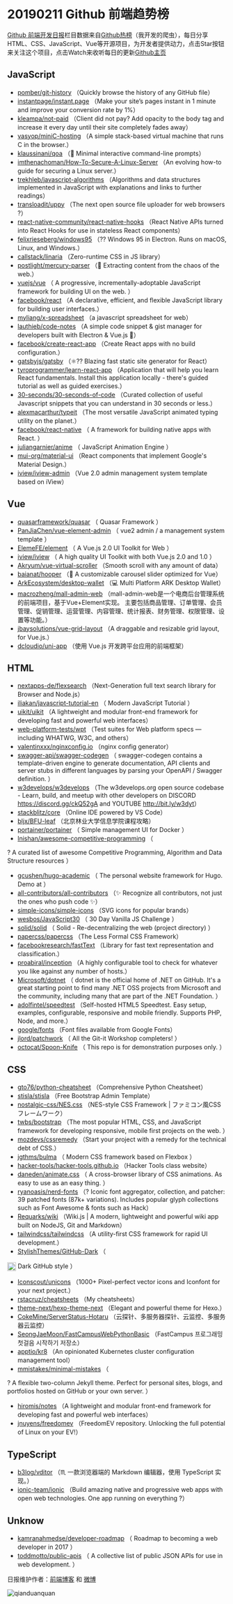 # 20190211 Github 前端趋势榜

[Github 前端开发日报](https://qdkfweb.cn/c/news)栏目数据来自[Github热榜](https://github.qdkfweb.cn/)（我开发的爬虫），每日分享HTML、CSS、JavaScript、Vue等开源项目，为开发者提供动力，点击Star按钮来关注这个项目，点击Watch来收听每日的更新[Github主页](https://github.com/kujian/githubTrending)
## JavaScript

* [pomber/git-history](https://github.com/pomber/git-history) （Quickly browse the history of any GitHub file）
* [instantpage/instant.page](https://github.com/instantpage/instant.page) （Make your site’s pages instant in 1 minute and improve your conversion rate by 1%）
* [kleampa/not-paid](https://github.com/kleampa/not-paid) （Client did not pay? Add opacity to the body tag and increase it every day until their site completely fades away）
* [vasyop/miniC-hosting](https://github.com/vasyop/miniC-hosting) （A simple stack-based virtual machine that runs C in the browser.）
* [klaussinani/qoa](https://github.com/klaussinani/qoa) （&#x1f4ac; Minimal interactive command-line prompts）
* [imthenachoman/How-To-Secure-A-Linux-Server](https://github.com/imthenachoman/How-To-Secure-A-Linux-Server) （An evolving how-to guide for securing a Linux server.）
* [trekhleb/javascript-algorithms](https://github.com/trekhleb/javascript-algorithms) （Algorithms and data structures implemented in JavaScript with explanations and links to further readings）
* [transloadit/uppy](https://github.com/transloadit/uppy) （The next open source file uploader for web browsers ?）
* [react-native-community/react-native-hooks](https://github.com/react-native-community/react-native-hooks) （React Native APIs turned into React Hooks for use in stateless React components）
* [felixrieseberg/windows95](https://github.com/felixrieseberg/windows95) （?? Windows 95 in Electron. Runs on macOS, Linux, and Windows.）
* [callstack/linaria](https://github.com/callstack/linaria) （Zero-runtime CSS in JS library）
* [postlight/mercury-parser](https://github.com/postlight/mercury-parser) （&#x1f4dc; Extracting content from the chaos of the web.）
* [vuejs/vue](https://github.com/vuejs/vue) （
        A progressive, incrementally-adoptable JavaScript framework for building UI on the web.
      ）
* [facebook/react](https://github.com/facebook/react) （A declarative, efficient, and flexible JavaScript library for building user interfaces.）
* [myliang/x-spreadsheet](https://github.com/myliang/x-spreadsheet) （a javascript spreadsheet for web）
* [lauthieb/code-notes](https://github.com/lauthieb/code-notes) （A simple code snippet &amp; gist manager for developers built with Electron &amp; Vue.js &#x1f680;）
* [facebook/create-react-app](https://github.com/facebook/create-react-app) （Create React apps with no build configuration.）
* [gatsbyjs/gatsby](https://github.com/gatsbyjs/gatsby) （⚛️?? Blazing fast static site generator for React）
* [tyroprogrammer/learn-react-app](https://github.com/tyroprogrammer/learn-react-app) （Application that will help you learn React fundamentals. Install this application locally - there's guided tutorial as well as guided exercises.）
* [30-seconds/30-seconds-of-code](https://github.com/30-seconds/30-seconds-of-code) （Curated collection of useful Javascript snippets that you can understand in 30 seconds or less.）
* [alexmacarthur/typeit](https://github.com/alexmacarthur/typeit) （The most versatile JavaScript animated typing utility on the planet.）
* [facebook/react-native](https://github.com/facebook/react) （
        A framework for building native apps with React.
      ）
* [juliangarnier/anime](https://github.com/juliangarnier/anime) （
        JavaScript Animation Engine
      ）
* [mui-org/material-ui](https://github.com/mui-org/material-ui) （React components that implement Google's Material Design.）
* [iview/iview-admin](https://github.com/iview/iview-admin) （Vue 2.0 admin management system template based on iView）

## Vue

* [quasarframework/quasar](https://github.com/quasarframework/quasar) （
        Quasar Framework
      ）
* [PanJiaChen/vue-element-admin](https://github.com/PanJiaChen/vue-element-admin) （
        vue2 admin / a management system template
      ）
* [ElemeFE/element](https://github.com/ElemeFE/element) （
        A Vue.js 2.0 UI Toolkit for Web
      ）
* [iview/iview](https://github.com/iview/iview) （
        A high quality UI Toolkit with both Vue.js 2.0 and 1.0
      ）
* [Akryum/vue-virtual-scroller](https://github.com/Akryum/vue-virtual-scroller) （Smooth scroll with any amount of data）
* [baianat/hooper](https://github.com/baianat/hooper) （&#x1f3a0; A customizable carousel slider optimized for Vue）
* [ArkEcosystem/desktop-wallet](https://github.com/ArkEcosystem/desktop-wallet) （&#x1f4bb; Multi Platform ARK Desktop Wallet）
* [macrozheng/mall-admin-web](https://github.com/macrozheng/mall-admin-web) （mall-admin-web是一个电商后台管理系统的前端项目，基于Vue+Element实现。 主要包括商品管理、订单管理、会员管理、促销管理、运营管理、内容管理、统计报表、财务管理、权限管理、设置等功能。）
* [jbaysolutions/vue-grid-layout](https://github.com/jbaysolutions/vue-grid-layout) （A draggable and resizable grid layout, for Vue.js.）
* [dcloudio/uni-app](https://github.com/dcloudio/uni-app) （使用 Vue.js 开发跨平台应用的前端框架）

## HTML

* [nextapps-de/flexsearch](https://github.com/nextapps-de/flexsearch) （Next-Generation full text search library for Browser and Node.js）
* [iliakan/javascript-tutorial-en](https://github.com/iliakan/javascript-tutorial-en) （
        Modern JavaScript Tutorial 
      ）
* [uikit/uikit](https://github.com/uikit/uikit) （A lightweight and modular front-end framework for developing fast and powerful web interfaces）
* [web-platform-tests/wpt](https://github.com/web-platform-tests/wpt) （Test suites for Web platform specs — including WHATWG, W3C, and others）
* [valentinxxx/nginxconfig.io](https://github.com/valentinxxx/nginxconfig.io) （nginx config generator）
* [swagger-api/swagger-codegen](https://github.com/swagger-api/swagger-codegen) （
        swagger-codegen contains a template-driven engine to generate documentation, API clients and server stubs in different languages by parsing your OpenAPI / Swagger definition.
      ）
* [w3develops/w3develops](https://github.com/w3develops/w3develops) （The w3develops.org open source codebase - Learn, build, and meetup with other developers on DISCORD <a href="https://discord.gg/ckQ52gA" rel="nofollow">https://discord.gg/ckQ52gA</a> and YOUTUBE <a href="http://bit.ly/w3dyt" rel="nofollow">http://bit.ly/w3dyt</a>）
* [stackblitz/core](https://github.com/stackblitz/core) （Online IDE powered by VS Code）
* [bljx/BFU-leaf](https://github.com/bljx/BFU-leaf) （北京林业大学信息学院课程攻略）
* [portainer/portainer](https://github.com/portainer/portainer) （
        Simple management UI for Docker
      ）
* [lnishan/awesome-competitive-programming](https://github.com/lnishan/awesome-competitive-programming) （
        
? A curated list of awesome Competitive Programming, Algorithm and Data Structure resources
      ）
* [gcushen/hugo-academic](https://github.com/gcushen/hugo-academic) （
        The personal website framework for Hugo. Demo at
      ）
* [all-contributors/all-contributors](https://github.com/all-contributors/all-contributors) （✨ Recognize all contributors, not just the ones who push code ✨）
* [simple-icons/simple-icons](https://github.com/simple-icons/simple-icons) （SVG icons for popular brands）
* [wesbos/JavaScript30](https://github.com/wesbos/JavaScript30) （
        30 Day Vanilla JS Challenge
      ）
* [solid/solid](https://github.com/solid/solid) （
        Solid - Re-decentralizing the web (project directory)
      ）
* [papercss/papercss](https://github.com/papercss/papercss) （The Less Formal CSS Framework）
* [facebookresearch/fastText](https://github.com/facebookresearch/fastText) （Library for fast text representation and classification.）
* [proabiral/inception](https://github.com/proabiral/inception) （A highly configurable tool to check for whatever you like against any number of hosts.）
* [Microsoft/dotnet](https://github.com/Microsoft/dotnet) （
        dotnet is the official home of .NET on GitHub. It's a great starting point to find many .NET OSS projects from Microsoft and the community, including many that are part of the .NET Foundation.
      ）
* [adolfintel/speedtest](https://github.com/adolfintel/speedtest) （Self-hosted HTML5 Speedtest. Easy setup, examples, configurable, responsive and mobile friendly. Supports PHP, Node, and more.）
* [google/fonts](https://github.com/google/fonts) （Font files available from Google Fonts）
* [jlord/patchwork](https://github.com/jlord/patchwork) （
        All the Git-it Workshop completers! 
      ）
* [octocat/Spoon-Knife](https://github.com/octocat/Spoon-Knife) （
        This repo is for demonstration purposes only.
      ）

## CSS

* [gto76/python-cheatsheet](https://github.com/gto76/python-cheatsheet) （Comprehensive Python Cheatsheet）
* [stisla/stisla](https://github.com/stisla/stisla) （Free Bootstrap Admin Template）
* [nostalgic-css/NES.css](https://github.com/nostalgic-css/NES.css) （NES-style CSS Framework | ファミコン風CSSフレームワーク）
* [twbs/bootstrap](https://github.com/twbs/bootstrap) （The most popular HTML, CSS, and JavaScript framework for developing responsive, mobile first projects on the web.
      ）
* [mozdevs/cssremedy](https://github.com/mozdevs/cssremedy) （Start your project with a remedy for the technical debt of CSS.）
* [jgthms/bulma](https://github.com/jgthms/bulma) （
        Modern CSS framework based on Flexbox
      ）
* [hacker-tools/hacker-tools.github.io](https://github.com/hacker-tools/hacker-tools.github.io) （Hacker Tools class website）
* [daneden/animate.css](https://github.com/daneden/animate.css) （
        A cross-browser library of CSS animations. As easy to use as an easy thing.
      ）
* [ryanoasis/nerd-fonts](https://github.com/ryanoasis/nerd-fonts) （? Iconic font aggregator, collection, and patcher: 39 patched fonts (87k+ variations). Includes popular glyph collections such as Font Awesome &amp; fonts such as Hack）
* [Requarks/wiki](https://github.com/Requarks/wiki) （Wiki.js | A modern, lightweight and powerful wiki app built on NodeJS, Git and Markdown）
* [tailwindcss/tailwindcss](https://github.com/tailwindcss/tailwindcss) （A utility-first CSS framework for rapid UI development.）
* [StylishThemes/GitHub-Dark](https://github.com/StylishThemes/GitHub-Dark) （
        
<img class="emoji" title=":octocat:" alt=":octocat:" src="https://assets-cdn.github.com/images/icons/emoji/octocat.png" height="20" width="20" align="absmiddle"> Dark GitHub style
      ）
* [Iconscout/unicons](https://github.com/Iconscout/unicons) （1000+ Pixel-perfect vector icons and Iconfont for your next project.）
* [rstacruz/cheatsheets](https://github.com/rstacruz/cheatsheets) （My cheatsheets）
* [theme-next/hexo-theme-next](https://github.com/theme-next/hexo-theme-next) （Elegant and powerful theme for Hexo.）
* [CokeMine/ServerStatus-Hotaru](https://github.com/CokeMine/ServerStatus-Hotaru) （云探针、多服务器探针、云监控、多服务器云监控）
* [SeongJaeMoon/FastCampusWebPythonBasic](https://github.com/SeongJaeMoon/FastCampusWebPythonBasic) （FastCampus 프로그래밍 첫걸음 시작하기 저장소）
* [apptio/kr8](https://github.com/apptio/kr8) （An opinionated Kubernetes cluster configuration management tool）
* [mmistakes/minimal-mistakes](https://github.com/mmistakes/minimal-mistakes) （
        
? A flexible two-column Jekyll theme. Perfect for personal sites, blogs, and portfolios hosted on GitHub or your own server.
      ）
* [hiromis/notes](https://github.com/hiromis/notes) （A lightweight and modular front-end framework for developing fast and powerful web interfaces）
* [jnuyens/freedomev](https://github.com/jnuyens/freedomev) （FreedomEV repository. Unlocking the full potential of Linux on your EV!）

## TypeScript

* [b3log/vditor](https://github.com/b3log/vditor) （♏ 一款浏览器端的 Markdown 编辑器，使用 TypeScript 实现。）
* [ionic-team/ionic](https://github.com/ionic-team/ionic) （Build amazing native and progressive web apps with open web technologies. One app running on everything ?）

## Unknow

* [kamranahmedse/developer-roadmap](https://github.com/kamranahmedse/developer-roadmap) （
        Roadmap to becoming a web developer in 2017
      ）
* [toddmotto/public-apis](https://github.com/toddmotto/public-apis) （
        A collective list of public JSON APIs for use in web development.
      ）


日报维护作者：[前端博客](https://qdkfweb.cn/) 和 [微博](https://qdkfweb.cn/go/weibo)

![qianduanquan](https://user-images.githubusercontent.com/3055447/38468989-651132ac-3b80-11e8-8e6b-15122322a9d7.png)